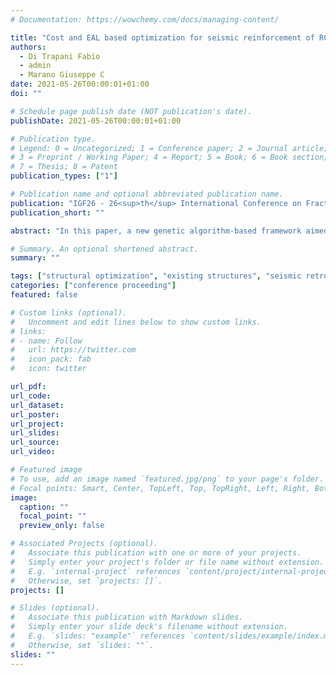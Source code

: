 ```yaml
---
# Documentation: https://wowchemy.com/docs/managing-content/

title: "Cost and EAL based optimization for seismic reinforcement of RC structures"
authors:
  - Di Trapani Fabio
  - admin
  - Marano Giuseppe C
date: 2021-05-26T00:00:01+01:00
doi: ""

# Schedule page publish date (NOT publication's date).
publishDate: 2021-05-26T00:00:01+01:00

# Publication type.
# Legend: 0 = Uncategorized; 1 = Conference paper; 2 = Journal article;
# 3 = Preprint / Working Paper; 4 = Report; 5 = Book; 6 = Book section;
# 7 = Thesis; 8 = Patent
publication_types: ["1"]

# Publication name and optional abbreviated publication name.
publication: "IGF26 - 26<sup>th</sup> International Conference on Fracture and Structural Integrity, 26<sup>th</sup>-31<sup>st</sup> May 2021 | streamed from Turin (Italy)"
publication_short: ""

abstract: "In this paper, a new genetic algorithm-based framework aimed at efficiently design multiple seismic retrofitting interventions is proposed. The algorithm focuses on the minimization of retrofitting intervention costs of reinforced concrete (RC) frame structures. The feasibility of each tentative solution is assessed by considering in an indirect way the expected annual loss (EAL), this evaluation is performed by referring to different limit states whose repairing costs are expressed as a percentage of reconstruction costs and evaluating the respective mean annual frequency of exceedance. As the EAL takes into account the overall structural performances, to involves both serviceability and ultimate limit states, two different seismic retrofitting techniques are considered. In particular, FRP wrapping of columns is employed to increase the ductility of RC elements managing life safety and collapse limit state demands. On the other hand, steel bracings are used to increase the global stiffness of the structure and mainly increase operational and damage limit states performances. The optimization procedure is carried out by the novel genetic algorithm-based framework developed in Matlab® that is connected to a 3D RC frame fiber-section model implemented in OpenSees. For both the retrofitting systems, the algorithm provides their position within the structure (topological optimization) and their sizing. Results will show that seismic retrofitting can be effectively designed to increase the overall structural safety by efficaciously optimizing the intervention costs."

# Summary. An optional shortened abstract.
summary: ""

tags: ["structural optimization", "existing structures", "seismic retrofitting", "Expected Annual Losses", "genetic algorithms", "concrete structures", "FRP", "steel braces", "OpenSees", "non-linear static analyses"]
categories: ["conference proceeding"]
featured: false

# Custom links (optional).
#   Uncomment and edit lines below to show custom links.
# links:
# - name: Follow
#   url: https://twitter.com
#   icon_pack: fab
#   icon: twitter

url_pdf:
url_code:
url_dataset:
url_poster:
url_project:
url_slides:
url_source:
url_video:

# Featured image
# To use, add an image named `featured.jpg/png` to your page's folder. 
# Focal points: Smart, Center, TopLeft, Top, TopRight, Left, Right, BottomLeft, Bottom, BottomRight.
image:
  caption: ""
  focal_point: ""
  preview_only: false

# Associated Projects (optional).
#   Associate this publication with one or more of your projects.
#   Simply enter your project's folder or file name without extension.
#   E.g. `internal-project` references `content/project/internal-project/index.md`.
#   Otherwise, set `projects: []`.
projects: []

# Slides (optional).
#   Associate this publication with Markdown slides.
#   Simply enter your slide deck's filename without extension.
#   E.g. `slides: "example"` references `content/slides/example/index.md`.
#   Otherwise, set `slides: ""`.
slides: ""
---
```

